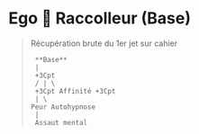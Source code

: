 # Ego  Raccolleur \(Base\)

> Récupération brute du 1er jet sur cahier
>
> ```text
>  **Base**
>  |
>  +3Cpt
>  / | \
>  +3Cpt Affinité +3Cpt
>  | \
> Peur Autohypnose
>  |
>  Assaut mental
> ```


